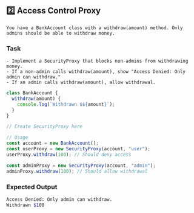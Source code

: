 ## 2️⃣ Access Control Proxy
    You have a BankAccount class with a withdraw(amount) method. Only admins should be able to withdraw money.

### Task
    - Implement a SecurityProxy that blocks non-admins from withdrawing money.
    - If a non-admin calls withdraw(amount), show "Access Denied: Only admin can withdraw."
    - If an admin calls withdraw(amount), allow withdrawal.
```javascript
class BankAccount {
  withdraw(amount) {
    console.log(`Withdrawn $${amount}`);
  }
}

// Create SecurityProxy here

// Usage
const account = new BankAccount();
const userProxy = new SecurityProxy(account, "user");
userProxy.withdraw(100); // Should deny access

const adminProxy = new SecurityProxy(account, "admin");
adminProxy.withdraw(100); // Should allow withdrawal
```
### Expected Output
```sh
Access Denied: Only admin can withdraw.
Withdrawn $100
```